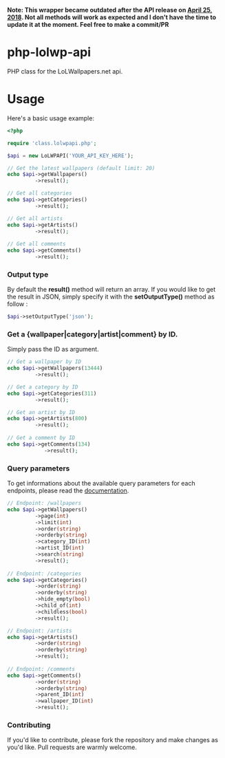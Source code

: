 **Note: This wrapper became outdated after the API release on [April 25, 2018](https://lolwallpapers.docs.apiary.io/#introduction/changelog). Not all methods will work as expected and I don't have the time to update it at the moment. Feel free to make a commit/PR**

# php-lolwp-api
PHP class for the LoLWallpapers.net api.

# Usage
Here's a basic usage example:
```php
<?php

require 'class.lolwpapi.php';

$api = new LoLWPAPI('YOUR_API_KEY_HERE');

// Get the latest wallpapers (default limit: 20)
echo $api->getWallpapers()
         ->result();

// Get all categories
echo $api->getCategories()
         ->result();

// Get all artists
echo $api->getArtists()
         ->result();
            
// Get all comments
echo $api->getComments()
         ->result();
```

### Output type
By default the **result()** method will return an array. If you would like to get the result in JSON, simply specify it with the **setOutputType()** method as follow : 
```php
$api->setOutputType('json');
```

### Get a {wallpaper|category|artist|comment} by ID.
Simply pass the ID as argument.

```php
// Get a wallpaper by ID
echo $api->getWallpapers(13444)
         ->result();

// Get a category by ID
echo $api->getCategories(311)
         ->result();

// Get an artist by ID
echo $api->getArtists(800)
         ->result();
            
// Get a comment by ID
echo $api->getComments(134)
            ->result();
```

### Query parameters
To get informations about the available query parameters for each endpoints, please read the [documentation](http://docs.lolwallpapers.apiary.io/).

```php
// Endpoint: /wallpapers
echo $api->getWallpapers()
         ->page(int)
         ->limit(int)
         ->order(string)
         ->orderby(string)
         ->category_ID(int)
         ->artist_ID(int)
         ->search(string)
         ->result();
            
// Endpoint: /categories
echo $api->getCategories()
         ->order(string)
         ->orderby(string)
         ->hide_empty(bool)
         ->child_of(int)
         ->childless(bool)
         ->result();

// Endpoint: /artists
echo $api->getArtists()
         ->order(string)
         ->orderby(string)
         ->result();
            
// Endpoint: /comments
echo $api->getComments()
         ->order(string)
         ->orderby(string)
         ->parent_ID(int)
         ->wallpaper_ID(int)
         ->result();
```

### Contributing
If you'd like to contribute, please fork the repository and make changes as
you'd like. Pull requests are warmly welcome.
